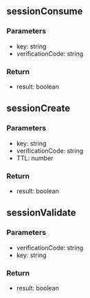 
## sessionConsume

### Parameters
- key: string
- verificationCode: string


### Return
- result: boolean


## sessionCreate

### Parameters
- key: string
- verificationCode: string
- TTL: number


### Return
- result: boolean


## sessionValidate

### Parameters
- verificationCode: string
- key: string


### Return
- result: boolean

